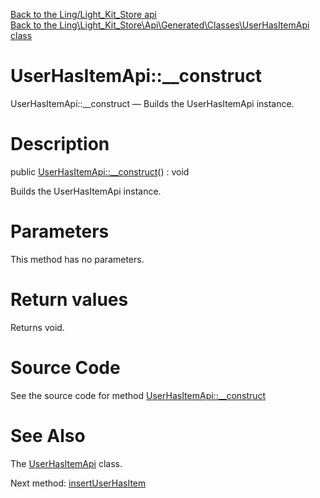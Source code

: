 [Back to the Ling/Light_Kit_Store api](https://github.com/lingtalfi/Light_Kit_Store/blob/master/doc/api/Ling/Light_Kit_Store.md)<br>
[Back to the Ling\Light_Kit_Store\Api\Generated\Classes\UserHasItemApi class](https://github.com/lingtalfi/Light_Kit_Store/blob/master/doc/api/Ling/Light_Kit_Store/Api/Generated/Classes/UserHasItemApi.md)


UserHasItemApi::__construct
================



UserHasItemApi::__construct — Builds the UserHasItemApi instance.




Description
================


public [UserHasItemApi::__construct](https://github.com/lingtalfi/Light_Kit_Store/blob/master/doc/api/Ling/Light_Kit_Store/Api/Generated/Classes/UserHasItemApi/__construct.md)() : void




Builds the UserHasItemApi instance.




Parameters
================

This method has no parameters.


Return values
================

Returns void.








Source Code
===========
See the source code for method [UserHasItemApi::__construct](https://github.com/lingtalfi/Light_Kit_Store/blob/master/Api/Generated/Classes/UserHasItemApi.php#L28-L32)


See Also
================

The [UserHasItemApi](https://github.com/lingtalfi/Light_Kit_Store/blob/master/doc/api/Ling/Light_Kit_Store/Api/Generated/Classes/UserHasItemApi.md) class.

Next method: [insertUserHasItem](https://github.com/lingtalfi/Light_Kit_Store/blob/master/doc/api/Ling/Light_Kit_Store/Api/Generated/Classes/UserHasItemApi/insertUserHasItem.md)<br>

